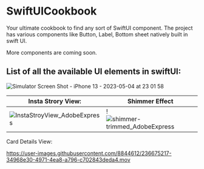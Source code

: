 # SwiftUICookbook

Your ultimate cookbook to find any sort of SwiftUI component. 
The project has various components like Button, Label, Bottom sheet natively built in swift UI.

More components are coming soon.

## List of all the available UI elements in swiftUI:

![Simulator Screen Shot - iPhone 13 - 2023-05-04 at 23 01 58](https://user-images.githubusercontent.com/8844612/236248671-602b6a23-d814-4cd5-8591-d44db55401be.png)

| Insta Strory View: | Shimmer Effect |
| -------------------- | ------------------------ |
| ![InstaStroyView_AdobeExpress](https://user-images.githubusercontent.com/8844612/236677747-78e7e44c-a2bc-423f-a252-cca128071fd9.gif) | !![shimmer-trimmed_AdobeExpress](https://user-images.githubusercontent.com/8844612/236677876-261ea556-7db4-4667-9884-975e355c43e8.gif)  |






Card Details View:

https://user-images.githubusercontent.com/8844612/236675217-34968e30-4971-4ea8-a796-c702843deda4.mov

















 
